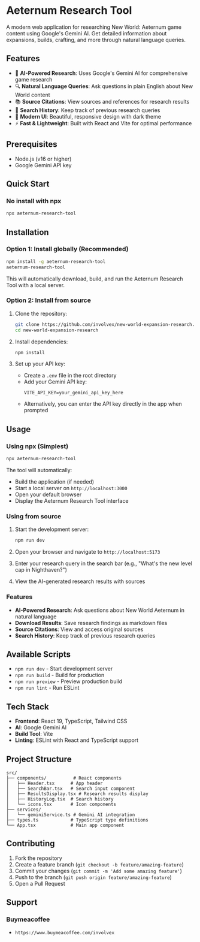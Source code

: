 # Aeternum Research Tool

A modern web application for researching New World: Aeternum game content using Google's Gemini AI. Get detailed information about expansions, builds, crafting, and more through natural language queries.

## Features

- 🤖 **AI-Powered Research**: Uses Google's Gemini AI for comprehensive game research
- 🔍 **Natural Language Queries**: Ask questions in plain English about New World content
- 📚 **Source Citations**: View sources and references for research results
- 📜 **Search History**: Keep track of previous research queries
- 🎨 **Modern UI**: Beautiful, responsive design with dark theme
- ⚡ **Fast & Lightweight**: Built with React and Vite for optimal performance

## Prerequisites

- Node.js (v16 or higher)
- Google Gemini API key

## Quick Start
### No install with npx
```bash
npx aeternum-research-tool
```

## Installation

### Option 1: Install globally (Recommended)
```bash
npm install -g aeternum-research-tool
aeternum-research-tool
```
This will automatically download, build, and run the Aeternum Research Tool with a local server.

### Option 2: Install from source
1. Clone the repository:
   ```bash
   git clone https://github.com/involvex/new-world-expansion-research.git
   cd new-world-expansion-research
   ```

2. Install dependencies:
   ```bash
   npm install
   ```

3. Set up your API key:
   - Create a `.env` file in the root directory
   - Add your Gemini API key:
     ```
     VITE_API_KEY=your_gemini_api_key_here
     ```
   - Alternatively, you can enter the API key directly in the app when prompted

## Usage

### Using npx (Simplest)
```bash
npx aeternum-research-tool
```
The tool will automatically:
- Build the application (if needed)
- Start a local server on `http://localhost:3000`
- Open your default browser
- Display the Aeternum Research Tool interface

### Using from source
1. Start the development server:
   ```bash
   npm run dev
   ```

2. Open your browser and navigate to `http://localhost:5173`

3. Enter your research query in the search bar (e.g., "What's the new level cap in Nighthaven?")

4. View the AI-generated research results with sources

### Features
- **AI-Powered Research**: Ask questions about New World Aeternum in natural language
- **Download Results**: Save research findings as markdown files
- **Source Citations**: View and access original sources
- **Search History**: Keep track of previous research queries

## Available Scripts

- `npm run dev` - Start development server
- `npm run build` - Build for production
- `npm run preview` - Preview production build
- `npm run lint` - Run ESLint

## Tech Stack

- **Frontend**: React 19, TypeScript, Tailwind CSS
- **AI**: Google Gemini AI
- **Build Tool**: Vite
- **Linting**: ESLint with React and TypeScript support

## Project Structure

```
src/
├── components/          # React components
│   ├── Header.tsx      # App header
│   ├── SearchBar.tsx   # Search input component
│   ├── ResultsDisplay.tsx # Research results display
│   ├── HistoryLog.tsx  # Search history
│   └── icons.tsx       # Icon components
├── services/
│   └── geminiService.ts # Gemini AI integration
├── types.ts            # TypeScript type definitions
└── App.tsx             # Main app component
```

## Contributing

1. Fork the repository
2. Create a feature branch (`git checkout -b feature/amazing-feature`)
3. Commit your changes (`git commit -m 'Add some amazing feature'`)
4. Push to the branch (`git push origin feature/amazing-feature`)
5. Open a Pull Request

## Support
### Buymeacoffee
- `https://www.buymeacoffee.com/involvex`
